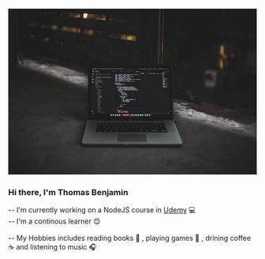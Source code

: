 ![profile](profile.jpg)

### Hi there, I'm Thomas Benjamin
-- I'm currently working on a NodeJS course in [Udemy](https://www.udemy.com/course/the-complete-nodejs-developer-course-2/) :computer:<br>
-- I'm a continous learner :blush: <br> <br>
-- My Hobbies includes reading books :blue_book: , playing games :football: , drining coffee :coffee: and listening to music :headphones:
